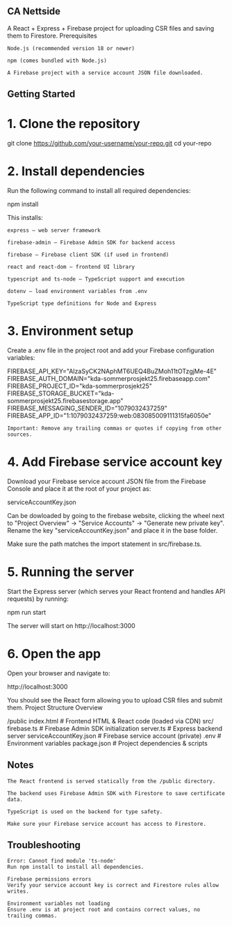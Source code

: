 ## CA Nettside

A React + Express + Firebase project for uploading CSR files and saving them to Firestore.
Prerequisites

    Node.js (recommended version 18 or newer)

    npm (comes bundled with Node.js)

    A Firebase project with a service account JSON file downloaded.

## Getting Started
# 1. Clone the repository

git clone https://github.com/your-username/your-repo.git
cd your-repo

# 2. Install dependencies

Run the following command to install all required dependencies:

npm install

This installs:

    express — web server framework

    firebase-admin — Firebase Admin SDK for backend access

    firebase — Firebase client SDK (if used in frontend)

    react and react-dom — frontend UI library

    typescript and ts-node — TypeScript support and execution

    dotenv — load environment variables from .env

    TypeScript type definitions for Node and Express

# 3. Environment setup

Create a .env file in the project root and add your Firebase configuration variables:

FIREBASE_API_KEY="AIzaSyCK2NAphMT6UEQ4BuZMoh11tOTzgjMe-4E"
FIREBASE_AUTH_DOMAIN="kda-sommerprosjekt25.firebaseapp.com"
FIREBASE_PROJECT_ID="kda-sommerprosjekt25"
FIREBASE_STORAGE_BUCKET="kda-sommerprosjekt25.firebasestorage.app"
FIREBASE_MESSAGING_SENDER_ID="1079032437259"
FIREBASE_APP_ID="1:1079032437259:web:083085009111315fa6050e"

    Important: Remove any trailing commas or quotes if copying from other sources.

# 4. Add Firebase service account key

Download your Firebase service account JSON file from the Firebase Console and place it at the root of your project as:

serviceAccountKey.json

Can be dowloaded by going to the firebase website, clicking the wheel next to "Project Overview" -> "Service Accounts" -> "Generate new private key". Rename the key "serviceAccountKey.json" and place it in the base folder.

Make sure the path matches the import statement in src/firebase.ts.
# 5. Running the server

Start the Express server (which serves your React frontend and handles API requests) by running:

npm run start

The server will start on http://localhost:3000
# 6. Open the app

Open your browser and navigate to:

http://localhost:3000

You should see the React form allowing you to upload CSR files and submit them.
Project Structure Overview

/public
  index.html          # Frontend HTML & React code (loaded via CDN)
src/
  firebase.ts         # Firebase Admin SDK initialization
  server.ts           # Express backend server
serviceAccountKey.json # Firebase service account (private)
.env                  # Environment variables
package.json          # Project dependencies & scripts

## Notes

    The React frontend is served statically from the /public directory.

    The backend uses Firebase Admin SDK with Firestore to save certificate data.

    TypeScript is used on the backend for type safety.

    Make sure your Firebase service account has access to Firestore.

## Troubleshooting

    Error: Cannot find module 'ts-node'
    Run npm install to install all dependencies.

    Firebase permissions errors
    Verify your service account key is correct and Firestore rules allow writes.

    Environment variables not loading
    Ensure .env is at project root and contains correct values, no trailing commas.

